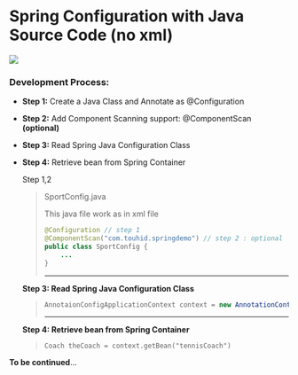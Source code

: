 # Spring Configuration with Java Source Code (no xml)



![](https://githubpictures.000webhostapp.com/pictures/3_ways_xml_configuration.png)



### Development Process:

- **Step 1:** Create a Java Class and Annotate as @Configuration

- **Step 2:** Add Component Scanning support: @ComponentScan **(optional)**

- **Step 3:** Read Spring Java Configuration Class

- **Step 4:** Retrieve bean from Spring Container 

  Step 1,2 

  > SportConfig.java
  >
  > This java file work as  <component-scan> in xml file
  >
  > ```java
  > @Configuration // step 1
  > @ComponentScan("com.touhid.springdemo") // step 2 : optional
  > public class SportConfig {
  > 	...
  > }
  > ```
  >
  > ****

  

  **Step 3:  Read Spring Java Configuration Class**

  > ```java
  > AnnotaionConfigApplicationContext context = new AnnotationContextApplicationContext(SprotConfig.class);		
  > ```
  >
  > ****

  **Step 4: Retrieve bean from Spring Container**

  > ```
  > Coach theCoach = context.getBean("tennisCoach")
  > ```
  >
  >  





**To be continued**...